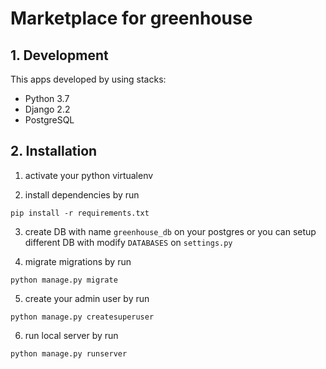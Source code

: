 # Marketplace for greenhouse

## 1. Development

This apps developed by using stacks:

- Python 3.7
- Django 2.2
- PostgreSQL

## 2. Installation

1. activate your python virtualenv

2. install dependencies by run

```pip install -r requirements.txt```

3. create DB with name `greenhouse_db` on your postgres or you can setup different DB with modify `DATABASES` on `settings.py`

4. migrate migrations by run

```python manage.py migrate```

5. create your admin user by run

```python manage.py createsuperuser```

6. run local server by run

```python manage.py runserver```

